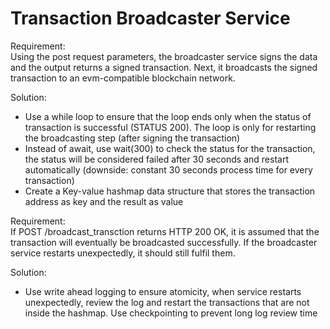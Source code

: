 # Transaction Broadcaster Service

Requirement: 
<br>Using the post request parameters, the broadcaster service signs the data and the output returns a signed transaction. Next, it broadcasts the signed transaction to an evm-compatible blockchain network.
<br>

Solution:
- Use a while loop to ensure that the loop ends only when the status of transaction is successful (STATUS 200). The loop is only for restarting the broadcasting step (after signing the transaction)
- Instead of await, use wait(300) to check the status for the transaction, the status will be considered failed after 30 seconds and restart automatically (downside: constant 30 seconds process time for every transaction)
- Create a Key-value hashmap data structure that stores the transaction address as key and the result as value

Requirement:
<br> If POST /broadcast_transction returns HTTP 200 OK, it is assumed that the transaction will eventually be broadcasted successfully. If the broadcaster service restarts unexpectedly, it should still fulfil them.
<br>

Solution:
- Use write ahead logging to ensure atomicity, when service restarts unexpectedly, review the log and restart the transactions that are not inside the hashmap. Use checkpointing to prevent long log review time